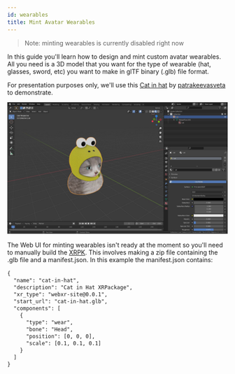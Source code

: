```yaml
---
id: wearables
title: Mint Avatar Wearables
---
```


> Note: minting wearables is currently disabled right now

In this guide you'll learn how to design and mint custom avatar wearables. All you need is a 3D model that you want for the type of wearable (hat, glasses, sword, etc) you want to make in glTF binary (.glb) file format. 

For presentation purposes only, we'll use this [Cat in hat](https://sketchfab.com/3d-models/cat-in-hat-a5301f9e3045462f8b023c20b7a1b2f2) by [patrakeevasveta](https://sketchfab.com/patrakeevasveta) to demonstrate.

![Cat in hat](/img/cathat.jpg)

The Web UI for minting wearables isn't ready at the moment so you'll need to manually build the [XRPK](https://docs.webaverse.com/docs/create/creating-an-xrpk). This involves making a zip file containing the .glb file and a manifest.json. In this example the manifest.json contains:

```
{
  "name": "cat-in-hat",
  "description": "Cat in Hat XRPackage",
  "xr_type": "webxr-site@0.0.1",
  "start_url": "cat-in-hat.glb",
  "components": [
    {
      "type": "wear",
      "bone": "Head",
      "position": [0, 0, 0],
      "scale": [0.1, 0.1, 0.1]
    }
  ]
}

```

